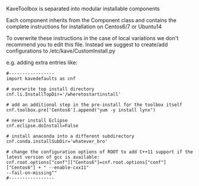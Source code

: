 KaveToolbox is separated into modular installable components

Each component inherits from the Component class and contains the
complete instructions for installation on Centos6/7 or Ubuntu14

To overwrite these instructions in the case of local variations we don't recommend you to edit this file.
Instead we suggest to create/add configurations to /etc/kave/CustomInstall.py

e.g. adding extra entries like:

```
#-----------------
import kavedefaults as cnf

# overwrite top install directory
cnf.li.InstallTopDir='/wheretostartinstall'

# add an additional step in the pre-install for the toolbox itself
cnf.toolbox.pre['Centos6'].append("yum -y install lynx")

# never install Eclipse
cnf.eclipse.doInstall=False

# install anaconda into a different subdirectory
cnf.conda.installSubDir='whatever_bro'

# change the configuration options of ROOT to add C++11 support if the latest version of gcc is available:
cnf.root.options["conf"]["Centos6"]=cnf.root.options["conf"]["Centos6"] + " --enable-cxx11"
--fail-on-missing""
#-----------------
```